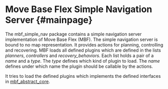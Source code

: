 # Move Base Flex Simple Navigation Server {#mainpage}


The mbf_simple_nav package contains a simple navigation server implementation of Move Base Flex (MBF). The simple navigation server is bound to no map representation. It provides actions for planning, controlling and recovering. MBF loads all defined plugins which are defined in the lists *planners*, *controllers* and *recovery_behaviors*. Each list holds a pair of a *name* and a *type*. The *type* defines which kind of plugin to load. The *name* defines under which name the plugin should be callable by the actions. 

It tries to load the defined plugins which implements the defined interfaces in [mbf_abstract_core](wiki.ros.org/mbf_abstract_core).